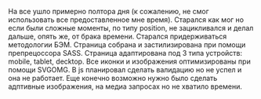 На все ушло примерно полтора дня (к сожалению, не смог использовать все предоставленное мне время).
Старался как мог но если были сложные моменты, по типу position, не зацикливался и делал дальше, опять же, от брака времени.
Старался придерживаться методологии БЭМ.
Страница собрана и застилизирована при помощи препрецоссора SASS.
Страница адаптирована под 3 типа устройств: mobile, tablet, decktop.
Все иконки и изображения оптимизированы при помощи SVGOMG.
В js планировал сделать валидацию но не успел и она не работает.
Еще конечно возможно нужно было сделать адптивные изображения, на медиа запросах но не хватило времени.